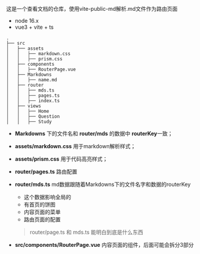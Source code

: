 
这是一个查看文档的仓库，使用vite-public-md解析.md文件作为路由页面
- node 16.x
- vue3 + vite + ts
```
.
├── src
│   ├── assets
│   │   ├── markdown.css
│   │   ├── prism.css
│   ├── components
│   │   ├── RouterPage.vue
│   ├── Markdowns
│   │   ├── name.md
│   ├── router
│   │   ├── mds.ts
│   │   ├── pages.ts
│   │   ├── index.ts
│   ├── views
│   │   ├── Home
│   │   ├── Question
│   │   ├── Study
```
- **Markdowns** 下的文件名和 **router/mds** 的数据中 **routerKey**一致；

- **assets/markdown.css** 用于markdown解析样式；

- **assets/prism.css** 用于代码高亮样式；

- **router/pages.ts** 路由配置
- **router/mds.ts** md数据跟随着Markdowns下的文件名字和数据的routerKey
    - 这个数据影响全局的
    - 有首页的饼图
    - 内容页面的菜单
    - 路由页面的配置
    > router/page.ts 和 mds.ts 能明白到底是什么东西
- **src/components/RouterPage.vue** 内容页面的组件，后面可能会拆分3部分